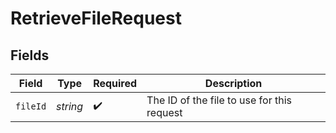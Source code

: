 # RetrieveFileRequest


## Fields

| Field                                      | Type                                       | Required                                   | Description                                |
| ------------------------------------------ | ------------------------------------------ | ------------------------------------------ | ------------------------------------------ |
| `fileId`                                   | *string*                                   | :heavy_check_mark:                         | The ID of the file to use for this request |